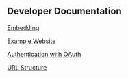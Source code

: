## Developer Documentation

[Embedding](embedding)

[Example Website](website)

[Authentication with OAuth](OAuth)

[URL Structure](url)
